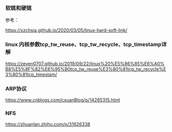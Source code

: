 
### 软链和硬链
参考：

https://xzchsia.github.io/2020/03/05/linux-hard-soft-link/

### linux 内核参数tcp_tw_reuse、tcp_tw_recycle、tcp_timestamp详解
https://zeven0707.github.io/2019/09/22/linux%20%E5%86%85%E6%A0%B8%E5%8F%82%E6%95%B0tcp_tw_reuse%E3%80%81tcp_tw_recycle%E3%80%81tcp_timestam/

### ARP协议
https://www.cnblogs.com/cxuanBlog/p/14265315.html

### NFS
https://zhuanlan.zhihu.com/p/31626338